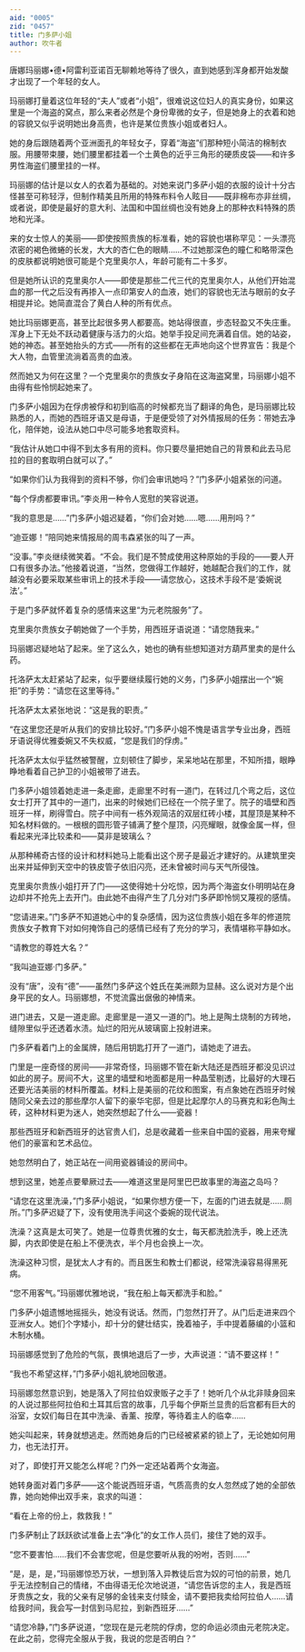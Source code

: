 ```yaml
---
aid: "0005"
zid: "0457"
title: 门多萨小姐
author: 吹牛者
---
```


唐娜玛丽娜•德•阿雷利亚诺百无聊赖地等待了很久，直到她感到浑身都开始发酸才出现了一个年轻的女人。

玛丽娜打量着这位年轻的“夫人”或者“小姐”，很难说这位妇人的真实身份，如果这里是一个海盗的窝点，那么来者必然是个身份卑微的女子，但是她身上的衣着和她的容貌又似乎说明她出身高贵，也许是某位贵族小姐或者妇人。

她的身后跟随着两个亚洲面孔的年轻女子，穿着“海盗”们那种短小简洁的棉制衣服。用腰带束腰，她们腰里都挂着一个土黄色的近乎三角形的硬质皮袋——和许多男性海盗们腰里挂的一样。

玛丽娜的估计是以女人的衣着为基础的。对她来说门多萨小姐的衣服的设计十分古怪甚至可称轻浮，但制作精美且所用的特殊布料令人眩目——既非棉布亦非丝绸，或者说，即使是最好的意大利、法国和中国丝绸也没有她身上的那种衣料特殊的质地和光泽。

来的女士惊人的美丽——即使按照贵族的标准看，她的容貌也堪称罕见：一头漂亮浓密的褐色微蜷的长发，大大的杏仁色的眼睛……不过她那深色的瞳仁和略带深色的皮肤都说明她很可能是个克里奥尔人，年龄可能有二十多岁。

但是她所认识的克里奥尔人——即使是那些二代三代的克里奥尔人，从他们开始混血的那一代之后没有再掺入一点印第安人的血液，她们的容貌也无法与眼前的女子相提并论。她简直混合了黄白人种的所有优点。

她比玛丽娜更高，甚至比起很多男人都要高。她站得很直，步态轻盈又不失庄重。浑身上下无处不跃动着健康与活力的火焰。她举手投足间充满着自信。她的站姿，她的神态。甚至她抬头的方式——所有的这些都在无声地向这个世界宣告：我是个大人物，血管里流淌着高贵的血液。

然而她又为何在这里？一个克里奥尔的贵族女子身陷在这海盗窝里，玛丽娜小姐不由得有些怜悯起她来了。

门多萨小姐因为在俘虏被俘和初到临高的时候都充当了翻译的角色，是玛丽娜比较熟悉的人，而她的西班牙语又是母语，于是便受领了对外情报局的任务：带她去净化，陪伴她，设法从她口中尽可能多地套取资料。

“我估计从她口中得不到太多有用的资料。你只要尽量把她自己的背景和此去马尼拉的目的套取明白就可以了。”

“如果你们认为我得到的资料不够，你们会审讯她吗？”门多萨小姐紧张的问道。

“每个俘虏都要审讯。”李炎用一种令人宽慰的笑容说道。

“我的意思是……”门多萨小姐迟疑着，“你们会对她……嗯……用刑吗？”

“迪亚娜！”陪同她来情报局的周韦森紧张的叫了一声。

“没事。”李炎继续微笑着。“不会。我们是不赞成使用这种原始的手段的——要人开口有很多办法。”他接着说道，“当然，您做得工作越好，她越配合我们的工作，就越没有必要采取某些审讯上的技术手段——请您放心，这技术手段不是‘委婉说法’。”

于是门多萨就怀着复杂的感情来这里“为元老院服务”了。

克里奥尔贵族女子朝她做了一个手势，用西班牙语说道：“请您随我来。”

玛丽娜迟疑地站了起来。坐了这么久，她也的确有些想知道对方葫芦里卖的是什么药。

托洛萨太太赶紧站了起来，似乎要继续履行她的义务，门多萨小姐摆出一个“婉拒”的手势：“请您在这里等待。”

托洛萨太太紧张地说：“这是我的职责。”

“在这里您还是听从我们的安排比较好。”门多萨小姐不愧是语言学专业出身，西班牙语说得优雅委婉又不失权威，“您是我们的俘虏。”

托洛萨太太似乎猛然被警醒，立刻顿住了脚步，呆呆地站在那里，不知所措，眼睁睁地看着自己护卫的小姐被带了进去。

门多萨小姐领着她走进一条走廊，走廊里不时有一道门，在转过几个弯之后，这位女士打开了其中的一道门，出来的时候她们已经在一个院子里了。院子的墙壁和西班牙一样，刷得雪白。院子中间有一栋外观简洁的双层红砖小楼，其屋顶是某种不知名材料做的。一根根的圆形管子铺满了整个屋顶，闪亮耀眼，就像金属一样，但看起来光泽比较柔和——莫非是玻璃么？

从那种稀奇古怪的设计和材料她马上能看出这个房子是最近才建好的。从建筑里突出来并延伸到天空中的铁皮管子依旧闪亮，还未曾被时间与天气所侵蚀。

克里奥尔贵族小姐打开了门——这使得她十分吃惊，因为两个海盗女仆明明站在身边却并不抢先上去开门。由此她不由得产生了几分对门多萨即怜悯又蔑视的感情。

“您请进来。”门多萨不知道她心中的复杂感情，因为这位贵族小姐在多年的修道院贵族女子教育下对如何掩饰自己的感情已经有了充分的学习，表情堪称平静如水。

“请教您的尊姓大名？”

“我叫迪亚娜·门多萨。”

没有“唐”，没有“德”——虽然门多萨这个姓氏在美洲颇为显赫。这么说对方是个出身平民的女人。玛丽娜想，不觉流露出倨傲的神情来。

进门进去，又是一道走廊。走廊里是一道又一道的门。地上是陶土烧制的方砖地，缝隙里似乎还透着水渍。灿烂的阳光从玻璃窗上投射进来。

门多萨看着门上的金属牌，随后用钥匙打开了一道门，请她走了进去。

门里是一座奇怪的房间——非常奇怪，玛丽娜不管在新大陆还是西班牙都没见识过如此的房子。房间不大，这里的墙壁和地面都是用一种晶莹剔透，比最好的大理石还要光洁美丽的材料所覆盖。材料上是美丽的花纹和图案，有点象她在西班牙时候随同父亲去过的那些摩尔人留下的豪华宅邸，但是比起摩尔人的马赛克和彩色陶土砖，这种材料更为迷人，她突然想起了什么——瓷器！

那些西班牙和新西班牙的达官贵人们，总是收藏着一些来自中国的瓷器，用来夸耀他们的豪富和艺术品位。

她忽然明白了，她正站在一间用瓷器铺设的房间中。

想到这里，她差点要晕厥过去——难道这里是阿里巴巴故事里的海盗之岛吗？

“请您在这里洗澡，”门多萨小姐说，“如果你想方便一下，左面的门进去就是……厕所。”门多萨迟疑了下，没有使用洗手间这个委婉的现代说法。

洗澡？这真是太可笑了。她是一位尊贵优雅的女士，每天都洗脸洗手，晚上还洗脚，内衣即使是在船上不便洗衣，半个月也会换上一次。

洗澡这种习惯，是犹太人才有的。而且医生和教士们都说，经常洗澡容易得黑死病。

“您不用客气。”玛丽娜优雅地说，“我在船上每天都洗手和脸。”

门多萨小姐遗憾地摇摇头，她没有说话。然而，门忽然打开了。从门后走进来四个亚洲女人。她们个字矮小，却十分的健壮结实，挽着袖子，手中提着藤编的小篮和木制水桶。

玛丽娜感觉到了危险的气氛，畏惧地退后了一步，大声说道：“请不要这样！”

“我也不希望这样，”门多萨小姐礼貌地回敬道。

玛丽娜忽然意识到，她是落入了阿拉伯奴隶贩子之手了！她听几个从北非赎身回来的人说过那些阿拉伯和土耳其后宫的故事，几乎每个伊斯兰显贵的后宫都有巨大的浴室，女奴们每日在其中洗澡、香薰、按摩，等待着主人的临幸……

她尖叫起来，转身就想逃走。然而她身后的门已经被紧紧的锁上了，无论她如何用力，也无法打开。

对了，即使打开又能怎么样呢？门外一定还站着两个女海盗。

她转身面对着门多萨——这个能说西班牙语，气质高贵的女人忽然成了她的全部依靠，她向她伸出双手来，哀求的叫道：

“看在上帝的份上，救救我！”

门多萨制止了跃跃欲试准备上去“净化”的女工作人员们，接住了她的双手。

“您不要害怕……我们不会害您呢，但是您要听从我的吩咐，否则……”

“是，是，是，”玛丽娜惊恐万状，一想到落入异教徒后宫为奴的可怕的前景，她几乎无法控制自己的情绪，不由得语无伦次地说道，“请您告诉您的主人，我是西班牙贵族之女，我的父亲有足够的金钱来支付赎金，请不要把我卖给阿拉伯人……请给我时间，我会写一封信到马尼拉，到新西班牙……”

“请您冷静，”门多萨说道，“您现在是元老院的俘虏，您的命运必须由元老院决定。在此之前，您得完全服从于我，我说的您是否明白？”
